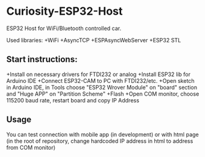 # Curiosity-ESP32-Host
ESP32 Host for WiFi/Bluetooth controlled car.

Used libraries:
+WiFi
+AsyncTCP
+ESPAsyncWebServer
+ESP32 STL

## Start instructions:
+Install on necessary drivers for FTDI232 or analog
+Install ESP32 lib for Arduino IDE
+Connect ESP32-CAM to PC with FTDI232/etc.
+Open sketch in Arduino IDE, in Tools choose "ESP32 Wrover Module" on "board" section and "Huge APP" on "Partition Scheme"
+Flash
+Open COM monitor, choose 115200 baud rate, restart board and copy IP Address

## Usage
You can test connection with mobile app (in development) or with html page (in the root of repository, change hardcoded IP address in html to address from COM monitor)